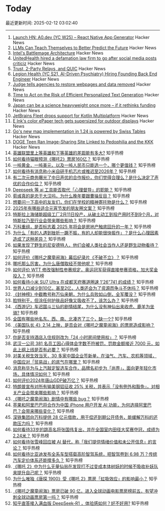 # Today

最近更新时间: 2025-02-12 03:02:40

--- 
1. [Launch HN: A0.dev (YC W25) – React Native App Generator](https://news.ycombinator.com/item?id=43015267) Hacker News
2. [LLMs Can Teach Themselves to Better Predict the Future](https://arxiv.org/abs/2502.05253) Hacker News
3. [Intel's Battlemage Architecture](https://chipsandcheese.com/p/intels-battlemage-architecture) Hacker News
4. [UnitedHealth hired a defamation law firm to go after social media posts criticiz](https://fortune.com/2025/02/10/unitedhealth-defamation-law-firm-social-media/) Hacker News
5. [Trust, 2-Party Relays, and QUIC](https://obscura.net/blog/bootstrapping-trust/) Hacker News
6. [Legion Health (YC S21, AI-Driven Psychiatry) Hiring Founding Back End Engineer](https://www.ycombinator.com/companies/legion-health/jobs/3pA8uX7-senior-backend-engineer-event-driven-architecture-ai-enabled-systems) Hacker News
7. [Judge tells agencies to restore webpages and data removed](https://apnews.com/article/trump-cdc-fda-doctors-for-america-5263fc6b6cbc723ca0c86c4460d02f33) Hacker News
8. [Time to Act on the Risk of Efficient Personalized Text Generation](https://arxiv.org/abs/2502.06560) Hacker News
9. [Japan can be a science heavyweight once more – if it rethinks funding](https://www.nature.com/articles/d41586-025-00394-8) Hacker News
10. [JetBrains Fleet drops support for Kotlin Multiplatform](https://blog.jetbrains.com/kotlin/2025/02/kotlin-multiplatform-tooling-shifting-gears/) Hacker News
11. [E Ink's color ePaper tech gets supersized for outdoor displays](https://newatlas.com/technology/e-ink-kaleido-outdoor-3-75-inch-displays/) Hacker News
12. [Go's new map implementation in 1.24 is powered by Swiss Tables](https://twitter.com/petermattis/status/1889080982273163466) Hacker News
13. [DOGE Teen Ran Image-Sharing Site Linked to Pedophilia and the KKK](https://www.muskwatch.com/p/doge-teen-ran-image-sharing-site) Hacker News
14. [英雄联盟里上等英雄和下等英雄的差距能有多大?](https://www.zhihu.com/question/8092136493) 知乎热榜
15. [如何看待猫眼预测《哪吒2》票房160亿？](https://www.zhihu.com/question/11952902434) 知乎热榜
16. [一吨黄金，一吨美元，以及一吨人民币只能选一个，哪个更值钱？](https://www.zhihu.com/question/650638373) 知乎热榜
17. [如何看待有消息称小米自研手机芯片或推迟至2026年？](https://www.zhihu.com/question/11924485884) 知乎热榜
18. [有二次元商务曝光了中日声优的合作报价，你们觉得合理么？是什么决定了声优的合作价位？](https://www.zhihu.com/question/11926288290) 知乎热榜
19. [Deepseek 等 ai 工具能否取代「心理督导」的职能？](https://www.zhihu.com/question/11013239692) 知乎热榜
20. [荀彧真的是忠于大汉吗，为什么晚年要跟曹操反目？](https://www.zhihu.com/question/666383930) 知乎热榜
21. [想要问一下高中的友友们，你们在学校的精神寄托物是什么？](https://www.zhihu.com/question/664215438) 知乎热榜
22. [2025年有哪些适合元宵节发的朋友圈文案？](https://www.zhihu.com/question/11260959380) 知乎热榜
23. [特斯拉上海储能超级工厂2月11日投产，从破土动工到投产用时不到9个月，对特斯拉乃至行业会带来哪些影响？](https://www.zhihu.com/question/11886119630) 知乎热榜
24. [万科重组，是否标志着 2025 年将会是房地产触底回升的一年？](https://www.zhihu.com/question/11824269667) 知乎热榜
25. [为什么「有的人遇到挫折一蹶不振，有的人却能很快振作」？是什么心理因素造成了这种差异？](https://www.zhihu.com/question/11382515004) 知乎热榜
26. [如果发现了野生的尼安德特人，他们会被人类社会当作人还是野生动物看待？](https://www.zhihu.com/question/9849419450) 知乎热榜
27. [如何评价《哪吒之魔童闹海》幕后纪录片《不破不立》？](https://www.zhihu.com/question/11824272302) 知乎热榜
28. [哪吒那么厉害，为什么唐僧取经不带他呢？](https://www.zhihu.com/question/11420643470) 知乎热榜
29. [如何评价 WTT 修改强制性参赛规定，奥运冠军获得直接参赛资格，加大奖金投入？](https://www.zhihu.com/question/11930271826) 知乎热榜
30. [如何看待小米 SU7 Ultra 在成都天府赛道圈速 1'26"741 的成绩？](https://www.zhihu.com/question/11891324907) 知乎热榜
31. [世界人口减少到10亿，甚至2亿，人类还会为了资源而争斗不休吗？](https://www.zhihu.com/question/11862777932) 知乎热榜
32. [《封神榜》中截教号称万仙来朝，为什么兵败如山倒，全军覆没？](https://www.zhihu.com/question/588837709) 知乎热榜
33. [脸特别干，但涂任何护肤品好像又吸收不了，该怎么办？](https://www.zhihu.com/question/9931835251) 知乎热榜
34. [《西游记》车迟国斗三仙的剧情结尾，为什么没有神仙出来收虎、鹿羊为坐骑?](https://www.zhihu.com/question/11318395082) 知乎热榜
35. [全国有哪些地名东、西、南、北凑齐了三个，缺一个?](https://www.zhihu.com/question/4739323174) 知乎热榜
36. [《美国队长 4》2.14 上映，是否会对《哪吒之魔童闹海》的票房造成影响？](https://www.zhihu.com/question/11868012972) 知乎热榜
37. [你是否支持酒店入住规则改为「24 小时房间使用权」？](https://www.zhihu.com/question/661942109) 知乎热榜
38. [武汉一公司 381 名员工因心得体会字数不符被罚，罚款金额接近 7000 元，如此上纲上线是否有必要？](https://www.zhihu.com/question/11919460846) 知乎热榜
39. [对美关税生效当天，30 多家中国企业签新单，在油气、汽车、农机等领域，中国应对「贸易战」的底气在哪里？](https://www.zhihu.com/question/11807155008) 知乎热榜
40. [消息称华为与上汽敲定智选车合作，品牌名初步为「尚界」，面向更年轻化市场，具体情况如何？](https://www.zhihu.com/question/11925795738) 知乎热榜
41. [如何评价2024年唐山GDP破万亿？](https://www.zhihu.com/question/10445059873) 知乎热榜
42. [特朗普宣布对所有输美钢铝征收 25% 关税，并表示「没有例外和豁免」，对相关产业会带来哪些影响？](https://www.zhihu.com/question/11881309372) 知乎热榜
43. [《哪吒之魔童闹海》剧情中有哪些 bug？](https://www.zhihu.com/question/11387061617) 知乎热榜
44. [苹果和阿里巴巴将合作为中国 iPhone 用户开发 AI 功能，为何选择阿里巴巴？会带来哪些变化？](https://www.zhihu.com/question/11951670294) 知乎热榜
45. [深铁集团向万科提供 28 亿元借款，用于偿还到期公开债务，能缓解万科的还款压力吗？](https://www.zhihu.com/question/11866176070) 知乎热榜
46. [如何看待33岁的跳高名将张国伟复出，并在全国室内田径大奖赛夺冠，成绩为2.24米？](https://www.zhihu.com/question/11799521864) 知乎热榜
47. [如何看待张雪峰回应被 AI 替代，称「我们提供情绪价值和未公开信息」的言论？](https://www.zhihu.com/question/11549808277) 知乎热榜
48. [如何看待比亚迪发布全系车型搭载高阶智驾系统，把智驾卷到 6.98 万？传统汽车定价体系还能撑多久？](https://www.zhihu.com/question/11853881136) 知乎热榜
49. [《哪吒 2》中为什么无量仙翁在发现打不过变成本体树妖的时候不吸收补妖队来提升自己呢？](https://www.zhihu.com/question/11788762094) 知乎热榜
50. [为什么唯独《唐探 1900》受《哪吒 2》票房「虹吸效应」的影响最小？](https://www.zhihu.com/question/11860018895) 知乎热榜
51. [《哪吒之魔童闹海》票房已破 90 亿，进入全球动画电影票房榜前五，有望冲刺全球动画票房第一吗？](https://www.zhihu.com/question/11938309434) 知乎热榜
52. [知乎直答接入满血版 DeepSeek-R1 ，体验感如何？好不好用?](https://www.zhihu.com/question/11891559945) 知乎热榜
